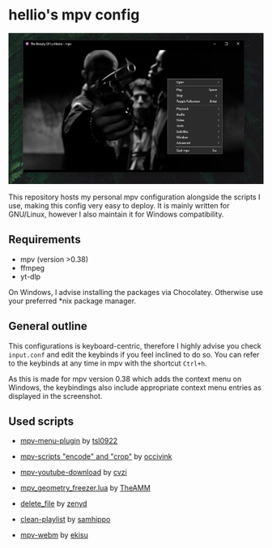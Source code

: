 # hellio's mpv config

![screenshot](image.jpg)

This repository hosts my personal mpv configuration alongside the scripts I use, making this config very easy to deploy. It is mainly written for GNU/Linux, however I also maintain it for Windows compatibility.

## Requirements

- mpv (version >0.38)
- ffmpeg
- yt-dlp

On Windows, I advise installing the packages via Chocolatey. Otherwise use your preferred *nix package manager.

## General outline

This configurations is keyboard-centric, therefore I highly advise you check `input.conf` and edit the keybinds if you feel inclined to do so. You can refer to the keybinds at any time in mpv with the shortcut `Ctrl+h`.

As this is made for mpv version 0.38 which adds the context menu on Windows, the keybindings also include appropriate context menu entries as displayed in the screenshot.

## Used scripts

- [mpv-menu-plugin](https://github.com/tsl0922/mpv-menu-plugin) by [tsl0922](https://github.com/tsl0922)

- [mpv-scripts "encode" and "crop"](https://github.com/occivink/mpv-scripts) by [occivink](https://github.com/occivink)

- [mpv-youtube-download](https://github.com/cvzi/mpv-youtube-download) by [cvzi](https://github.com/cvzi)

- [mpv_geometry_freezer.lua](https://gist.github.com/TheAMM/5e07ad787dd95d76131b61840f403a79) by [TheAMM](https://github.com/TheAMM)

- [delete_file](https://github.com/zenyd/mpv-scripts/blob/master/delete_file.lua) by [zenyd](https://github.com/zenyd)

- [clean-playlist](https://github.com/samhippo/mpv-scripts/blob/master/clean-playlist.lua) by [samhippo](https://github.com/samhippo)

- [mpv-webm](https://github.com/ekisu/mpv-webm) by [ekisu](https://github.com/ekisu)